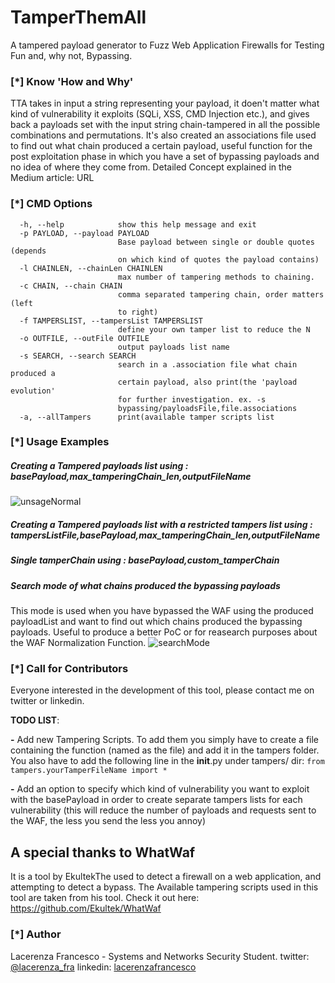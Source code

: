 # TamperThemAll
A tampered payload generator to Fuzz Web Application Firewalls for Testing Fun and, why not, Bypassing.

### [*] Know 'How and Why'
TTA takes in input a string representing your payload, it doen't matter what kind of vulnerability it exploits (SQLi, XSS, CMD Injection etc.), and gives back a payloads set with the input string chain-tampered in all the possible combinations and permutations.
It's also created an associations file used to find out what chain produced a certain payload, useful function for the post exploitation phase in which you have a set of bypassing payloads and no idea of where they come from.
Detailed Concept explained in the Medium article:
URL

### [*] CMD Options
```
  -h, --help            show this help message and exit
  -p PAYLOAD, --payload PAYLOAD
                        Base payload between single or double quotes (depends
                        on which kind of quotes the payload contains)
  -l CHAINLEN, --chainLen CHAINLEN
                        max number of tampering methods to chaining.
  -c CHAIN, --chain CHAIN
                        comma separated tampering chain, order matters (left
                        to right)
  -f TAMPERSLIST, --tampersList TAMPERSLIST
                        define your own tamper list to reduce the N
  -o OUTFILE, --outFile OUTFILE
                        output payloads list name
  -s SEARCH, --search SEARCH
                        search in a .association file what chain produced a
                        certain payload, also print(the 'payload evolution'
                        for further investigation. ex. -s
                        bypassing/payloadsFile,file.associations
  -a, --allTampers      print(available tamper scripts list
```
### [*] Usage Examples
##### Creating a Tampered payloads list using : basePayload,max_tamperingChain_len,outputFileName
![unsageNormal](https://user-images.githubusercontent.com/25546186/67636036-964a9d80-f8cc-11e9-80f9-364f619d862e.png)

##### Creating a Tampered payloads list with a restricted tampers list using : tampersListFile,basePayload,max_tamperingChain_len,outputFileName

##### Single tamperChain using : basePayload,custom_tamperChain

##### Search mode of what chains produced the bypassing payloads
This mode is used when you have bypassed the WAF using the produced payloadList and want to find out which chains produced the bypassing payloads. Useful to produce a better PoC or for reasearch purposes about the WAF Normalization Function.
![searchMode](https://user-images.githubusercontent.com/25546186/67636050-b8442000-f8cc-11e9-98d6-e451acd4dc06.png)


### [*] Call for Contributors
Everyone interested in the development of this tool, please contact me on twitter or linkedin.

**TODO LIST**:

**-** Add new Tampering Scripts. To add them you simply have to create a file containing the function (named as the file) and add it in the tampers folder. You also have to add the following line in the __init__.py under tampers/ dir:
```from tampers.yourTamperFileName import *```

**-** Add an option to specify which kind of vulnerability you want to exploit with the basePayload in order to create separate tampers lists for each vulnerability (this will reduce the number of payloads and requests sent to the WAF, the less you send the less you annoy)

## A special thanks to WhatWaf
It is a tool by EkultekThe used to detect a firewall on a web application, and attempting to detect a bypass.
The Available tampering scripts used in this tool are taken from his tool.
Check it out here: https://github.com/Ekultek/WhatWaf
### [*] Author
Lacerenza Francesco - Systems and Networks Security Student.
twitter: [@lacerenza_fra](https://twitter.com/lacerenza_fra)
linkedin: [lacerenzafrancesco](https://www.linkedin.com/in/francesco-lacerenza/)
